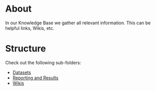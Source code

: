 # About
In our Knowledge Base we gather all relevant information. This can be helpful links, Wikis, etc.


# Structure

Check out the following sub-folders:

* [Datasets](./datasets)
* [Reporting and Results](./reporting-results)
* [Wikis](./wikis/)
